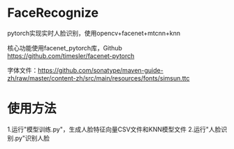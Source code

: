 # FaceRecognize
pytorch实现实时人脸识别，使用opencv+facenet+mtcnn+knn

核心功能使用facenet_pytorch库，Github https://github.com/timesler/facenet-pytorch

字体文件：https://github.com/sonatype/maven-guide-zh/raw/master/content-zh/src/main/resources/fonts/simsun.ttc

# 使用方法
1.运行"模型训练.py"，生成人脸特征向量CSV文件和KNN模型文件
2.运行"人脸识别.py"识别人脸

